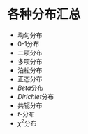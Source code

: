 # 各种分布汇总
  - 均匀分布
  - 0-1分布
  - 二项分布
  - 多项分布
  - 泊松分布
  - 正态分布
  - $Beta$分布
  - $Dirichlet$分布
  - 共轭分布
  - $t$-分布
  - $\chi^2$分布
